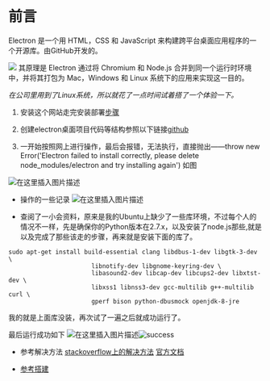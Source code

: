 # 前言
 Electron 是一个用 HTML，CSS 和 JavaScript 来构建跨平台桌面应用程序的一个开源库。由GitHub开发的。

![](https://img2018.cnblogs.com/blog/1847641/201912/1847641-20191212235206399-1173994357.png)
其原理是 Electron 通过将 Chromium 和 Node.js 合并到同一个运行时环境中，并将其打包为 Mac，Windows 和 Linux 系统下的应用来实现这一目的。

*在公司里用到了Linux系统，所以就花了一点时间试着搭了一个体验一下。*

1.  安装这个网站走完安装部署[步骤](https://www.linuxidc.com/Linux/2019-10/161183.htm)

 2. 创建electron桌面项目代码等结构参照以下链接[github](https://github.com/thelostwind/electron-clock)
 3. 一开始按照网上进行操作，最后会报错，无法执行，直接抛出——throw new Error('Electron failed to
    install correctly, please delete node_modules/electron and try
    installing again') 如图

![在这里插入图片描述](https://img-blog.csdnimg.cn/20191121142141593.png?x-oss-process=image/watermark,type_ZmFuZ3poZW5naGVpdGk,shadow_10,text_aHR0cHM6Ly9ibG9nLmNzZG4ubmV0L3dlaXhpbl80NDMwNDM4Nw==,size_16,color_FFFFFF,t_70)
 - 操作的一些记录
![在这里插入图片描述](https://img-blog.csdnimg.cn/20191121142043608.png?x-oss-process=image/watermark,type_ZmFuZ3poZW5naGVpdGk,shadow_10,text_aHR0cHM6Ly9ibG9nLmNzZG4ubmV0L3dlaXhpbl80NDMwNDM4Nw==,size_16,color_FFFFFF,t_70)

 - 查阅了一小会资料，原来是我的Ubuntu上缺少了一些库环境，不过每个人的情况不一样，先是确保你的Python版本在2.7.x，以及安装了node.js那些,就是以及完成了那些该走的步骤，再来就是安装下面的库了。

```
sudo apt-get install build-essential clang libdbus-1-dev libgtk-3-dev \
                       libnotify-dev libgnome-keyring-dev \
                       libasound2-dev libcap-dev libcups2-dev libxtst-dev \
                       libxss1 libnss3-dev gcc-multilib g++-multilib curl \
                       gperf bison python-dbusmock openjdk-8-jre
```


我的就是上面库没装，再次试了一遍之后就成功运行了。



最后运行成功如下
![在这里插入图片描述](https://img-blog.csdnimg.cn/20191121141809436.png?x-oss-process=image/watermark,type_ZmFuZ3poZW5naGVpdGk,shadow_10,text_aHR0cHM6Ly9ibG9nLmNzZG4ubmV0L3dlaXhpbl80NDMwNDM4Nw==,size_16,color_FFFFFF,t_70)![success](https://img-blog.csdnimg.cn/20191121143650122.png?x-oss-process=image/watermark,type_ZmFuZ3poZW5naGVpdGk,shadow_10,text_aHR0cHM6Ly9ibG9nLmNzZG4ubmV0L3dlaXhpbl80NDMwNDM4Nw==,size_16,color_FFFFFF,t_70)

 - 参考解决方法
   [stackoverflow上的解决方法](https://stackoverflow.com/questions/53393675/problem-installing-electron-on-linux-macos)
   [官方文档](https://electronjs.org/docs/development/build-instructions-linux)
   
 - [参考搭建](https://juejin.im/post/5c46ab47e51d45522b4f55b1)
   
   





